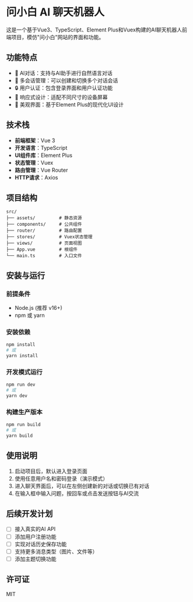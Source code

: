 # 问小白 AI 聊天机器人

这是一个基于Vue3、TypeScript、Element Plus和Vuex构建的AI聊天机器人前端项目，模仿"问小白"网站的界面和功能。

## 功能特点

- 🤖 AI对话：支持与AI助手进行自然语言对话
- 💬 多会话管理：可以创建和切换多个对话会话
- 🔒 用户认证：包含登录界面和用户认证功能
- 📱 响应式设计：适配不同尺寸的设备屏幕
- 🌈 美观界面：基于Element Plus的现代化UI设计

## 技术栈

- **前端框架**：Vue 3
- **开发语言**：TypeScript
- **UI组件库**：Element Plus
- **状态管理**：Vuex
- **路由管理**：Vue Router
- **HTTP请求**：Axios

## 项目结构

```
src/
├── assets/         # 静态资源
├── components/     # 公共组件
├── router/         # 路由配置
├── stores/         # Vuex状态管理
├── views/          # 页面视图
├── App.vue         # 根组件
└── main.ts         # 入口文件
```

## 安装与运行

### 前提条件

- Node.js (推荐 v16+)
- npm 或 yarn

### 安装依赖

```bash
npm install
# 或
yarn install
```

### 开发模式运行

```bash
npm run dev
# 或
yarn dev
```

### 构建生产版本

```bash
npm run build
# 或
yarn build
```

## 使用说明

1. 启动项目后，默认进入登录页面
2. 使用任意用户名和密码登录（演示模式）
3. 进入聊天界面后，可以在左侧创建新的对话或切换已有对话
4. 在输入框中输入问题，按回车或点击发送按钮与AI交流

## 后续开发计划

- [ ] 接入真实的AI API
- [ ] 添加用户注册功能
- [ ] 实现对话历史保存功能
- [ ] 支持更多消息类型（图片、文件等）
- [ ] 添加主题切换功能

## 许可证

MIT
